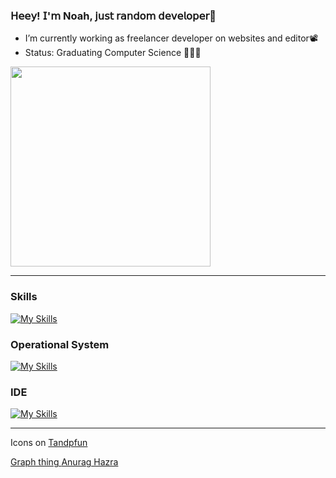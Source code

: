 ### 𝖧𝖾𝖾𝗒! 𝖨'𝗆 Noah, 𝗃𝗎𝗌𝗍 𝗋𝖺𝗇𝖽𝗈𝗆 𝖽𝖾𝗏𝖾𝗅𝗈𝗉𝖾𝗋🌱


- I’m currently working as freelancer developer on websites and editor📽
- Status: Graduating Computer Science 👨🏻‍💻

<img width="320px" src="https://github-readme-stats.vercel.app/api/top-langs/?username=Solamento02&layout=donut&langs_count=7&theme=tokyonight" />

<hr>

<h3>Skills</h3>
<p align="left">
  
[![My Skills](https://skillicons.dev/icons?i=html,css,js,nodejs,py,discordjs,wordpress,react)](https://skillicons.dev)


<h3>Operational System</h3>
<p align="left">
  
[![My Skills](https://skillicons.dev/icons?i=linux,windows)](https://skillicons.dev)


<h3>IDE</h3>
<p align="left">

[![My Skills](https://skillicons.dev/icons?i=vscode,sublime)](https://skillicons.dev)


<hr>

<p>Icons on <a href="https://github.com/tandpfun/skill-icons"</a>Tandpfun</p>
<p>Graph thing <a href="https://github.com/anuraghazra/github-readme-stats"</a>Anurag Hazra</p>
